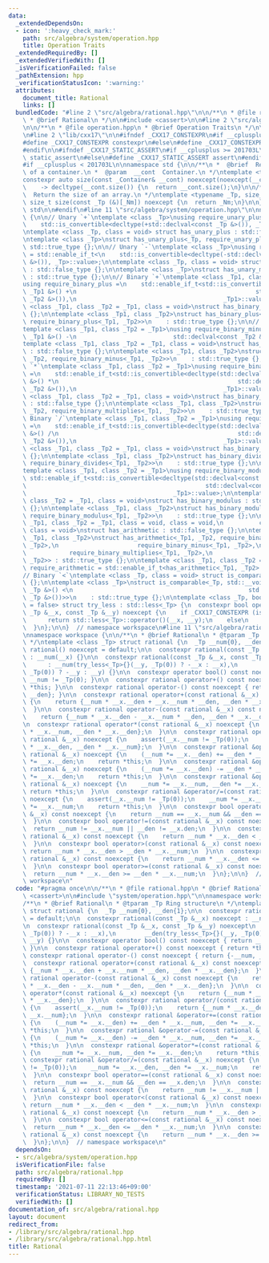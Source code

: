```yaml
---
data:
  _extendedDependsOn:
  - icon: ':heavy_check_mark:'
    path: src/algebra/system/operation.hpp
    title: Operation Traits
  _extendedRequiredBy: []
  _extendedVerifiedWith: []
  _isVerificationFailed: false
  _pathExtension: hpp
  _verificationStatusIcon: ':warning:'
  attributes:
    document_title: Rational
    links: []
  bundledCode: "#line 2 \"src/algebra/rational.hpp\"\n\n/**\n * @file rational.hpp\n\
    \ * @brief Rational\n */\n\n#include <cassert>\n\n#line 2 \"src/algebra/system/operation.hpp\"\
    \n\n/**\n * @file operation.hpp\n * @brief Operation Traits\n */\n\n#include <type_traits>\n\
    \n#line 2 \"lib/cxx17\"\n\n#ifndef _CXX17_CONSTEXPR\n#if __cplusplus >= 201703L\n\
    #define _CXX17_CONSTEXPR constexpr\n#else\n#define _CXX17_CONSTEXPR\n#endif\n\
    #endif\n\n#ifndef _CXX17_STATIC_ASSERT\n#if __cplusplus >= 201703L\n#define _CXX17_STATIC_ASSERT\
    \ static_assert\n#else\n#define _CXX17_STATIC_ASSERT assert\n#endif\n#endif\n\n\
    #if __cplusplus < 201703L\n\nnamespace std {\n\n/**\n *  @brief  Return the size\
    \ of a container.\n *  @param  __cont  Container.\n */\ntemplate <typename _Container>\n\
    constexpr auto size(const _Container& __cont) noexcept(noexcept(__cont.size()))\n\
    \    -> decltype(__cont.size()) {\n  return __cont.size();\n}\n\n/**\n *  @brief\
    \  Return the size of an array.\n */\ntemplate <typename _Tp, size_t _Nm>\nconstexpr\
    \ size_t size(const _Tp (&)[_Nm]) noexcept {\n  return _Nm;\n}\n\n}  // namespace\
    \ std\n\n#endif\n#line 11 \"src/algebra/system/operation.hpp\"\n\nnamespace workspace\
    \ {\n\n// Unary `+`\ntemplate <class _Tp>\nusing require_unary_plus = std::enable_if_t<\n\
    \    std::is_convertible<decltype(+std::declval<const _Tp &>()), _Tp>::value>;\n\
    \ntemplate <class _Tp, class = void> struct has_unary_plus : std::false_type {};\n\
    \ntemplate <class _Tp>\nstruct has_unary_plus<_Tp, require_unary_plus<_Tp>> :\
    \ std::true_type {};\n\n// Unary `-`\ntemplate <class _Tp>\nusing require_unary_minus\
    \ = std::enable_if_t<\n    std::is_convertible<decltype(-std::declval<const _Tp\
    \ &>()), _Tp>::value>;\n\ntemplate <class _Tp, class = void> struct has_unary_minus\
    \ : std::false_type {};\n\ntemplate <class _Tp>\nstruct has_unary_minus<_Tp, require_unary_minus<_Tp>>\
    \ : std::true_type {};\n\n// Binary `+`\ntemplate <class _Tp1, class _Tp2 = _Tp1>\n\
    using require_binary_plus =\n    std::enable_if_t<std::is_convertible<decltype(std::declval<const\
    \ _Tp1 &>() +\n                                                  std::declval<const\
    \ _Tp2 &>()),\n                                         _Tp1>::value>;\n\ntemplate\
    \ <class _Tp1, class _Tp2 = _Tp1, class = void>\nstruct has_binary_plus : std::false_type\
    \ {};\n\ntemplate <class _Tp1, class _Tp2>\nstruct has_binary_plus<_Tp1, _Tp2,\
    \ require_binary_plus<_Tp1, _Tp2>>\n    : std::true_type {};\n\n// Binary `-`\n\
    template <class _Tp1, class _Tp2 = _Tp1>\nusing require_binary_minus =\n    std::__void_t<decltype(std::declval<const\
    \ _Tp1 &>() -\n                           std::declval<const _Tp2 &>())>;\n\n\
    template <class _Tp1, class _Tp2 = _Tp1, class = void>\nstruct has_binary_minus\
    \ : std::false_type {};\n\ntemplate <class _Tp1, class _Tp2>\nstruct has_binary_minus<_Tp1,\
    \ _Tp2, require_binary_minus<_Tp1, _Tp2>>\n    : std::true_type {};\n\n// Binary\
    \ `*`\ntemplate <class _Tp1, class _Tp2 = _Tp1>\nusing require_binary_multiplies\
    \ =\n    std::enable_if_t<std::is_convertible<decltype(std::declval<const _Tp1\
    \ &>() *\n                                                  std::declval<const\
    \ _Tp2 &>()),\n                                         _Tp1>::value>;\n\ntemplate\
    \ <class _Tp1, class _Tp2 = _Tp1, class = void>\nstruct has_binary_multiplies\
    \ : std::false_type {};\n\ntemplate <class _Tp1, class _Tp2>\nstruct has_binary_multiplies<_Tp1,\
    \ _Tp2, require_binary_multiplies<_Tp1, _Tp2>>\n    : std::true_type {};\n\n//\
    \ Binary `/`\ntemplate <class _Tp1, class _Tp2 = _Tp1>\nusing require_binary_divides\
    \ =\n    std::enable_if_t<std::is_convertible<decltype(std::declval<const _Tp1\
    \ &>() /\n                                                  std::declval<const\
    \ _Tp2 &>()),\n                                         _Tp1>::value>;\n\ntemplate\
    \ <class _Tp1, class _Tp2 = _Tp1, class = void>\nstruct has_binary_divides : std::false_type\
    \ {};\n\ntemplate <class _Tp1, class _Tp2>\nstruct has_binary_divides<_Tp1, _Tp2,\
    \ require_binary_divides<_Tp1, _Tp2>>\n    : std::true_type {};\n\n// Binary `%`\n\
    template <class _Tp1, class _Tp2 = _Tp1>\nusing require_binary_modulus =\n   \
    \ std::enable_if_t<std::is_convertible<decltype(std::declval<const _Tp1 &>() %\n\
    \                                                  std::declval<const _Tp2 &>()),\n\
    \                                         _Tp1>::value>;\n\ntemplate <class _Tp1,\
    \ class _Tp2 = _Tp1, class = void>\nstruct has_binary_modulus : std::false_type\
    \ {};\n\ntemplate <class _Tp1, class _Tp2>\nstruct has_binary_modulus<_Tp1, _Tp2,\
    \ require_binary_modulus<_Tp1, _Tp2>>\n    : std::true_type {};\n\ntemplate <class\
    \ _Tp1, class _Tp2 = _Tp1, class = void, class = void,\n          class = void,\
    \ class = void>\nstruct has_arithmetic : std::false_type {};\n\ntemplate <class\
    \ _Tp1, class _Tp2>\nstruct has_arithmetic<_Tp1, _Tp2, require_binary_plus<_Tp1,\
    \ _Tp2>,\n                      require_binary_minus<_Tp1, _Tp2>,\n          \
    \            require_binary_multiplies<_Tp1, _Tp2>,\n                      require_binary_divides<_Tp1,\
    \ _Tp2>> : std::true_type {};\n\ntemplate <class _Tp1, class _Tp2 = _Tp1>\nusing\
    \ require_arithmetic = std::enable_if_t<has_arithmetic<_Tp1, _Tp2>::value>;\n\n\
    // Binary `<`\ntemplate <class _Tp, class = void> struct is_comparable : std::false_type\
    \ {};\n\ntemplate <class _Tp>\nstruct is_comparable<_Tp, std::__void_t<decltype(std::declval<const\
    \ _Tp &>() <\n                                                 std::declval<const\
    \ _Tp &>())>>\n    : std::true_type {};\n\ntemplate <class _Tp, bool _Default\
    \ = false> struct try_less : std::less<_Tp> {\n  constexpr bool operator()(const\
    \ _Tp &__x, const _Tp &__y) noexcept {\n    if _CXX17_CONSTEXPR (is_comparable<_Tp>::value)\n\
    \      return std::less<_Tp>::operator()(__x, __y);\n    else\n      return _Default;\n\
    \  }\n};\n\n}  // namespace workspace\n#line 11 \"src/algebra/rational.hpp\"\n\
    \nnamespace workspace {\n\n/**\n * @brief Rational\n * @tparam _Tp Ring structure\n\
    \ */\ntemplate <class _Tp> struct rational {\n  _Tp __num{0}, __den{1};\n\n  constexpr\
    \ rational() noexcept = default;\n\n  constexpr rational(const _Tp &__x) noexcept\
    \ : __num(__x) {}\n\n  constexpr rational(const _Tp &__x, const _Tp &__y) noexcept\n\
    \      : __num(try_less<_Tp>{}(__y, _Tp(0)) ? -__x : __x),\n        __den(try_less<_Tp>{}(__y,\
    \ _Tp(0)) ? -__y : __y) {}\n\n  constexpr operator bool() const noexcept { return\
    \ __num != _Tp(0); }\n\n  constexpr rational operator+() const noexcept { return\
    \ *this; }\n\n  constexpr rational operator-() const noexcept { return {-__num,\
    \ __den}; }\n\n  constexpr rational operator+(const rational &__x) const noexcept\
    \ {\n    return {__num * __x.__den + __x.__num * __den, __den * __x.__den};\n\
    \  }\n\n  constexpr rational operator-(const rational &__x) const noexcept {\n\
    \    return {__num * __x.__den - __x.__num * __den, __den * __x.__den};\n  }\n\
    \n  constexpr rational operator*(const rational &__x) noexcept {\n    return {__num\
    \ * __x.__num, __den * __x.__den};\n  }\n\n  constexpr rational operator/(const\
    \ rational &__x) noexcept {\n    assert(__x.__num != _Tp(0));\n    return {__num\
    \ * __x.__den, __den * __x.__num};\n  }\n\n  constexpr rational &operator+=(const\
    \ rational &__x) noexcept {\n    (__num *= __x.__den) += __den * __x.__num, __den\
    \ *= __x.__den;\n    return *this;\n  }\n\n  constexpr rational &operator-=(const\
    \ rational &__x) noexcept {\n    (__num *= __x.__den) -= __den * __x.__num, __den\
    \ *= __x.__den;\n    return *this;\n  }\n\n  constexpr rational &operator*=(const\
    \ rational &__x) noexcept {\n    __num *= __x.__num, __den *= __x.__den;\n   \
    \ return *this;\n  }\n\n  constexpr rational &operator/=(const rational &__x)\
    \ noexcept {\n    assert(__x.__num != _Tp(0));\n    __num *= __x.__den, __den\
    \ *= __x.__num;\n    return *this;\n  }\n\n  constexpr bool operator==(const rational\
    \ &__x) const noexcept {\n    return __num == __x.__num && __den == __x.den;\n\
    \  }\n\n  constexpr bool operator!=(const rational &__x) const noexcept {\n  \
    \  return __num != __x.__num || __den != __x.den;\n  }\n\n  constexpr bool operator<(const\
    \ rational &__x) const noexcept {\n    return __num * __x.__den < __den * __x.__num;\n\
    \  }\n\n  constexpr bool operator>(const rational &__x) const noexcept {\n   \
    \ return __num * __x.__den > __den * __x.__num;\n  }\n\n  constexpr bool operator<=(const\
    \ rational &__x) const noexcept {\n    return __num * __x.__den <= __den * __x.__num;\n\
    \  }\n\n  constexpr bool operator>=(const rational &__x) const noexcept {\n  \
    \  return __num * __x.__den >= __den * __x.__num;\n  }\n};\n\n}  // namespace\
    \ workspace\n"
  code: "#pragma once\n\n/**\n * @file rational.hpp\n * @brief Rational\n */\n\n#include\
    \ <cassert>\n\n#include \"system/operation.hpp\"\n\nnamespace workspace {\n\n\
    /**\n * @brief Rational\n * @tparam _Tp Ring structure\n */\ntemplate <class _Tp>\
    \ struct rational {\n  _Tp __num{0}, __den{1};\n\n  constexpr rational() noexcept\
    \ = default;\n\n  constexpr rational(const _Tp &__x) noexcept : __num(__x) {}\n\
    \n  constexpr rational(const _Tp &__x, const _Tp &__y) noexcept\n      : __num(try_less<_Tp>{}(__y,\
    \ _Tp(0)) ? -__x : __x),\n        __den(try_less<_Tp>{}(__y, _Tp(0)) ? -__y :\
    \ __y) {}\n\n  constexpr operator bool() const noexcept { return __num != _Tp(0);\
    \ }\n\n  constexpr rational operator+() const noexcept { return *this; }\n\n \
    \ constexpr rational operator-() const noexcept { return {-__num, __den}; }\n\n\
    \  constexpr rational operator+(const rational &__x) const noexcept {\n    return\
    \ {__num * __x.__den + __x.__num * __den, __den * __x.__den};\n  }\n\n  constexpr\
    \ rational operator-(const rational &__x) const noexcept {\n    return {__num\
    \ * __x.__den - __x.__num * __den, __den * __x.__den};\n  }\n\n  constexpr rational\
    \ operator*(const rational &__x) noexcept {\n    return {__num * __x.__num, __den\
    \ * __x.__den};\n  }\n\n  constexpr rational operator/(const rational &__x) noexcept\
    \ {\n    assert(__x.__num != _Tp(0));\n    return {__num * __x.__den, __den *\
    \ __x.__num};\n  }\n\n  constexpr rational &operator+=(const rational &__x) noexcept\
    \ {\n    (__num *= __x.__den) += __den * __x.__num, __den *= __x.__den;\n    return\
    \ *this;\n  }\n\n  constexpr rational &operator-=(const rational &__x) noexcept\
    \ {\n    (__num *= __x.__den) -= __den * __x.__num, __den *= __x.__den;\n    return\
    \ *this;\n  }\n\n  constexpr rational &operator*=(const rational &__x) noexcept\
    \ {\n    __num *= __x.__num, __den *= __x.__den;\n    return *this;\n  }\n\n \
    \ constexpr rational &operator/=(const rational &__x) noexcept {\n    assert(__x.__num\
    \ != _Tp(0));\n    __num *= __x.__den, __den *= __x.__num;\n    return *this;\n\
    \  }\n\n  constexpr bool operator==(const rational &__x) const noexcept {\n  \
    \  return __num == __x.__num && __den == __x.den;\n  }\n\n  constexpr bool operator!=(const\
    \ rational &__x) const noexcept {\n    return __num != __x.__num || __den != __x.den;\n\
    \  }\n\n  constexpr bool operator<(const rational &__x) const noexcept {\n   \
    \ return __num * __x.__den < __den * __x.__num;\n  }\n\n  constexpr bool operator>(const\
    \ rational &__x) const noexcept {\n    return __num * __x.__den > __den * __x.__num;\n\
    \  }\n\n  constexpr bool operator<=(const rational &__x) const noexcept {\n  \
    \  return __num * __x.__den <= __den * __x.__num;\n  }\n\n  constexpr bool operator>=(const\
    \ rational &__x) const noexcept {\n    return __num * __x.__den >= __den * __x.__num;\n\
    \  }\n};\n\n}  // namespace workspace\n"
  dependsOn:
  - src/algebra/system/operation.hpp
  isVerificationFile: false
  path: src/algebra/rational.hpp
  requiredBy: []
  timestamp: '2021-07-11 22:13:46+09:00'
  verificationStatus: LIBRARY_NO_TESTS
  verifiedWith: []
documentation_of: src/algebra/rational.hpp
layout: document
redirect_from:
- /library/src/algebra/rational.hpp
- /library/src/algebra/rational.hpp.html
title: Rational
---
```

